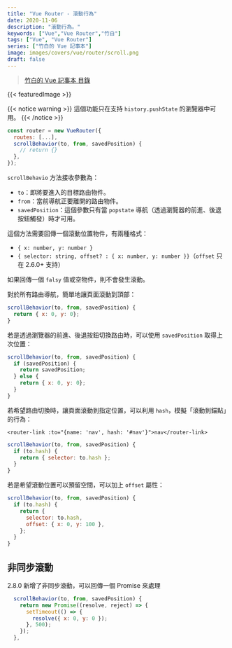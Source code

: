 ```yaml
---
title: "Vue Router - 滾動行為"
date: 2020-11-06
description: "滾動行為。"
keywords: ["Vue","Vue Router","竹白"]
tags: ["Vue", "Vue Router"]
series: ["竹白的 Vue 記事本"]
image: images/covers/vue/router/scroll.png
draft: false
---
```


>[竹白的 Vue 記事本 目錄](/posts/vue/menu/)

<!--more-->
{{< featuredImage >}}

{{< notice warning >}} 
這個功能只在支持 `history.pushState` 的瀏覽器中可用。
{{< /notice >}}

```javascript
const router = new VueRouter({
  routes: [...],
  scrollBehavior(to, from, savedPosition) {
    // return {}
  },
});
```
`scrollBehavio` 方法接收參數為： 
- `to`：即將要進入的目標路由物件。
- `from`：當前導航正要離開的路由物件。
- `savedPosition`：這個參數只有當 `popstate` 導航（透過瀏覽器的前進、後退按鈕觸發）時才可用。

這個方法需要回傳一個滾動位置物件，有兩種格式：
- `{ x: number, y: number }`
- `{ selector: string, offset? : { x: number, y: number }}`（`offset` 只在 2.6.0+ 支持）

如果回傳一個 `falsy` 值或空物件，則不會發生滾動。

對於所有路由導航，簡單地讓頁面滾動到頂部：
```javascript
scrollBehavior(to, from, savedPosition) {
  return { x: 0, y: 0};
}
```

若是透過瀏覽器的前進、後退按鈕切換路由時，可以使用 `savedPosition` 取得上次位置：
```javascript
scrollBehavior(to, from, savedPosition) {
  if (savedPosition) {
    return savedPosition;
  } else {
    return { x: 0, y: 0};
  }
}
```

若希望路由切換時，讓頁面滾動到指定位置，可以利用 `hash`，模擬「滾動到錨點」的行為：
```htmlmixed
<router-link :to="{name: 'nav', hash: '#nav'}">nav</router-link>
```
```javascript
scrollBehavior(to, from, savedPosition) {
  if (to.hash) {
    return { selector: to.hash };
  }
}
```

若是希望滾動位置可以預留空間，可以加上 `offset` 屬性：
```javascript
scrollBehavior(to, from, savedPosition) {
  if (to.hash) {
    return { 
      selector: to.hash,
      offset: { x: 0, y: 100 },
    };
  }
}
```


## 非同步滾動

2.8.0 新增了非同步滾動，可以回傳一個 Promise 來處理
```javascript
  scrollBehavior(to, from, savedPosition) {
    return new Promise((resolve, reject) => {
      setTimeout(() => {
        resolve({ x: 0, y: 0 });
      }, 500);
    });
  },
```
